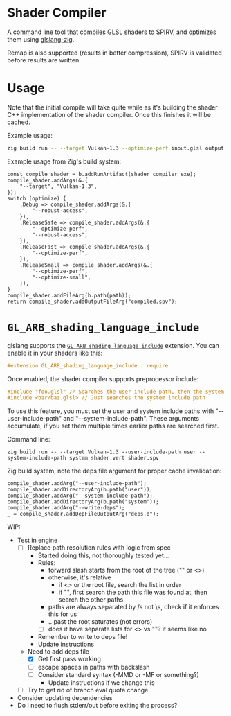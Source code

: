 # Shader Compiler

A command line tool that compiles GLSL shaders to SPIRV, and optimizes them using [glslang-zig](https://github.com/Games-by-Mason/glslang-zig).

Remap is also supported (results in better compression), SPIRV is validated before results are written.

# Usage

Note that the initial compile will take quite while as it's building the shader C++ implementation of the shader compiler. Once this finishes it will be cached.

Example usage:
```sh
zig build run -- --target Vulkan-1.3 --optimize-perf input.glsl output.spv
```

Example usage from Zig's build system:

```zig
const compile_shader = b.addRunArtifact(shader_compiler_exe);
compile_shader.addArgs(&.{
    "--target", "Vulkan-1.3",
});
switch (optimize) {
    .Debug => compile_shader.addArgs(&.{
        "--robust-access",
    }),
    .ReleaseSafe => compile_shader.addArgs(&.{
        "--optimize-perf",
        "--robust-access",
    }),
    .ReleaseFast => compile_shader.addArgs(&.{
        "--optimize-perf",
    }),
    .ReleaseSmall => compile_shader.addArgs(&.{
        "--optimize-perf",
        "--optimize-small",
    }),
}
compile_shader.addFileArg(b.path(path));
return compile_shader.addOutputFileArg("compiled.spv");
```

# `GL_ARB_shading_language_include`

glslang supports the [`GL_ARB_shading_language_include`](https://registry.khronos.org/OpenGL/extensions/ARB/ARB_shading_language_include.txt) extension. You can enable it in your shaders like this:

```glsl
#extension GL_ARB_shading_language_include : require
```

Once enabled, the shader compiler supports preprocessor include:

```glsl
#include "foo.glsl" // Searches the user include path, then the system include path
#include <bar/baz.glsl> // Just searches the system include path
```

To use this feature, you must set the user and system include paths with "--user-include-path" and "--system-include-path". These arguments accumulate, if you set them multiple times earlier paths are searched first.

Command line:
```
zig build run -- --target Vulkan-1.3 --user-include-path user --system-include-path system shader.vert shader.spv
```

Zig build system, note the deps file argument for proper cache invalidation:
```zig
compile_shader.addArg("--user-include-path");
compile_shader.addDirectoryArg(b.path("user"));
compile_shader.addArg("--system-include-path");
compile_shader.addDirectoryArg(b.path("system"));
compile_shader.addArg("--write-deps");
_ = compile_shader.addDepFileOutputArg("deps.d");
```

WIP:
* Test in engine
    * [ ] Replace path resolution rules with logic from spec
        * Started doing this, not thoroughly tested yet...
        * Rules:
            * forward slash starts from the root of the tree ("" or <>)
            * otherwise, it's relative
                * if <> or the root file, search the list in order
                * if "", first search the path this file was found at, then search the other paths
            * paths are always separated by /s not \s, check if it enforces this for us
            * .. past the root saturates (not errors)
            * [ ] does it have separate lists for <> vs ""? it seems like no
        * Remember to write to deps file!
        * Update instructions
    * Need to add deps file
        * [x] Get first pass working
        * [ ] escape spaces in paths with backslash
        * [ ] Consider standard syntax (-MMD or -MF or something?)
            * Update instructions if we change this
    * [ ] Try to get rid of branch eval quota change
* Consider updating dependencies
* Do I need to flush stderr/out before exiting the process?
